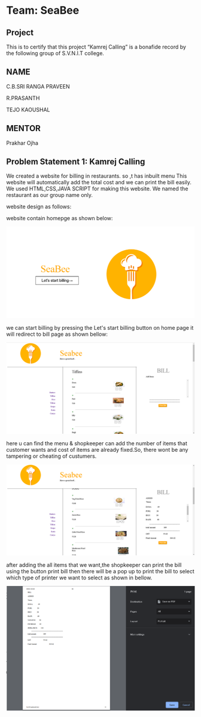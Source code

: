 # Team: SeaBee

## Project

This is to certify that this project “Kamrej Calling” is a bonafide record by the following group of S.V.N.I.T college.

## NAME

C.B.SRI RANGA PRAVEEN

R.PRASANTH

TEJO KAOUSHAL

## MENTOR

Prakhar Ojha


## Problem Statement 1: Kamrej Calling

We created a website for billing in restaurants. so ,t has inbuilt menu 
This website will automatically add the total cost and we can print the bill easily. We used HTML,CSS,JAVA SCRIPT for making this website. We named the restaurant as our group name only.

website design as follows:

website contain homepge as shown below:


<img src="homepage.png">




we can start billing by pressing the Let's start billing button on home page
it will redirect to bill page as shown bellow:


<img src="bill1.png">



here u can find the menu & shopkeeper can add the number of items that customer wants 
and cost of items are already fixed.So, there wont be any tampering or cheating of custumers.


<img src="bill2.png">



after adding the all items that we want,the shopkeeper can print the bill using the button print bill then there will be a pop up to print the bill to select which type 
of printer we want to select as shown in bellow.



<img src="printbill.png">









